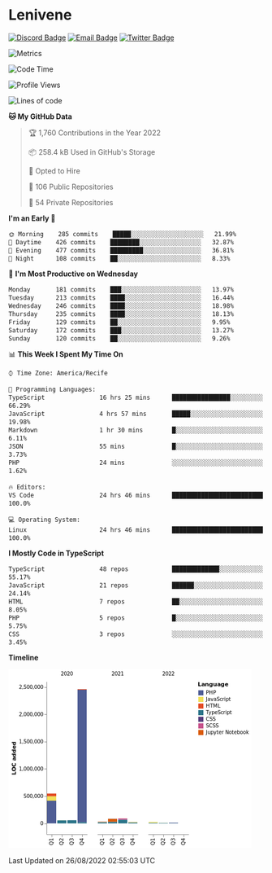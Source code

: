 # Lenivene

[![Discord Badge](https://img.shields.io/badge/-Lenivene%230715-black?style=flat-square&logo=Discord&logoColor=white)](http://discord.com/)
[![Email Badge](https://img.shields.io/badge/-lenivene@msn.com-black?style=flat-square&logo=Gmail&logoColor=white&link=mailto:lenivene@msn.com)](mailto:lenivene@msn.com)
[![Twitter Badge](https://img.shields.io/badge/-@enevinel-black?style=flat-square&logo=twitter&logoColor=white&link=https://twitter.com/enevinel)](https://twitter.com/enevinel)

<!-- https://github-readme-stats.vercel.app/api?username=lenivene&show_icons=true -->

<img src="https://metrics.lecoq.io/lenivene?template=classic&config.timezone=America%2FRecife" alt="Metrics" />

<!--START_SECTION:waka-->
![Code Time](http://img.shields.io/badge/Code%20Time-661%20hrs%2024%20mins-blue)

![Profile Views](http://img.shields.io/badge/Profile%20Views-0-blue)

![Lines of code](https://img.shields.io/badge/From%20Hello%20World%20I%27ve%20Written-3%20Million%20lines%20of%20code-blue)

**🐱 My GitHub Data** 

> 🏆 1,760 Contributions in the Year 2022
 > 
> 📦 258.4 kB Used in GitHub's Storage 
 > 
> 💼 Opted to Hire
 > 
> 📜 106 Public Repositories 
 > 
> 🔑 54 Private Repositories  
 > 
**I'm an Early 🐤** 

```text
🌞 Morning    285 commits    █████░░░░░░░░░░░░░░░░░░░░   21.99% 
🌆 Daytime    426 commits    ████████░░░░░░░░░░░░░░░░░   32.87% 
🌃 Evening    477 commits    █████████░░░░░░░░░░░░░░░░   36.81% 
🌙 Night      108 commits    ██░░░░░░░░░░░░░░░░░░░░░░░   8.33%

```
📅 **I'm Most Productive on Wednesday** 

```text
Monday       181 commits    ███░░░░░░░░░░░░░░░░░░░░░░   13.97% 
Tuesday      213 commits    ████░░░░░░░░░░░░░░░░░░░░░   16.44% 
Wednesday    246 commits    ████░░░░░░░░░░░░░░░░░░░░░   18.98% 
Thursday     235 commits    ████░░░░░░░░░░░░░░░░░░░░░   18.13% 
Friday       129 commits    ██░░░░░░░░░░░░░░░░░░░░░░░   9.95% 
Saturday     172 commits    ███░░░░░░░░░░░░░░░░░░░░░░   13.27% 
Sunday       120 commits    ██░░░░░░░░░░░░░░░░░░░░░░░   9.26%

```


📊 **This Week I Spent My Time On** 

```text
⌚︎ Time Zone: America/Recife

💬 Programming Languages: 
TypeScript               16 hrs 25 mins      ████████████████░░░░░░░░░   66.29% 
JavaScript               4 hrs 57 mins       █████░░░░░░░░░░░░░░░░░░░░   19.98% 
Markdown                 1 hr 30 mins        █░░░░░░░░░░░░░░░░░░░░░░░░   6.11% 
JSON                     55 mins             █░░░░░░░░░░░░░░░░░░░░░░░░   3.73% 
PHP                      24 mins             ░░░░░░░░░░░░░░░░░░░░░░░░░   1.62%

🔥 Editors: 
VS Code                  24 hrs 46 mins      █████████████████████████   100.0%

💻 Operating System: 
Linux                    24 hrs 46 mins      █████████████████████████   100.0%

```

**I Mostly Code in TypeScript** 

```text
TypeScript               48 repos            █████████████░░░░░░░░░░░░   55.17% 
JavaScript               21 repos            ██████░░░░░░░░░░░░░░░░░░░   24.14% 
HTML                     7 repos             ██░░░░░░░░░░░░░░░░░░░░░░░   8.05% 
PHP                      5 repos             █░░░░░░░░░░░░░░░░░░░░░░░░   5.75% 
CSS                      3 repos             ░░░░░░░░░░░░░░░░░░░░░░░░░   3.45%

```


**Timeline**

![Chart not found](https://raw.githubusercontent.com/lenivene/lenivene/master/charts/bar_graph.png) 


 Last Updated on 26/08/2022 02:55:03 UTC
<!--END_SECTION:waka-->